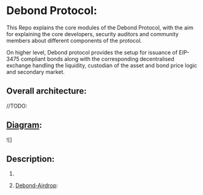 # Debond Protocol: 

This Repo explains the core modules of the Debond Protocol, with the aim for explaining the core developers, security auditors and community members about different components of the protocol. 

On higher level, Debond protocol provides the setup for issuance of  EIP-3475 compliant  bonds along with the corresponding decentralised exchange handling the liquidity, custodian of the asset and bond price logic and secondary market.


## Overall architecture:

//TODO:
## [Diagram](https://miro.com/app/board/uXjVOQsK09c=/?moveToWidget=3458764519928245265&cot=14):

![]







## Description: 

1. 


1. [Debond-Airdrop](): 